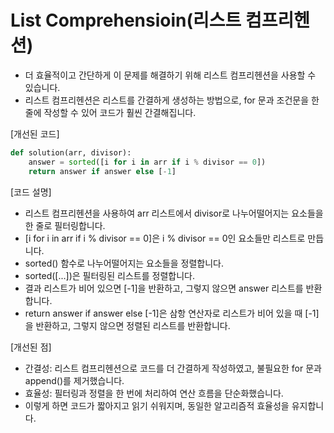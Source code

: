 # List Comprehensioin(리스트 컴프리헨션)
- 더 효율적이고 간단하게 이 문제를 해결하기 위해 리스트 컴프리헨션을 사용할 수 있습니다. 
- 리스트 컴프리헨션은 리스트를 간결하게 생성하는 방법으로, for 문과 조건문을 한 줄에 작성할 수 있어 코드가 훨씬 간결해집니다.

[개선된 코드]
```python
def solution(arr, divisor):
    answer = sorted([i for i in arr if i % divisor == 0])
    return answer if answer else [-1]
```

[코드 설명]
- 리스트 컴프리헨션을 사용하여 arr 리스트에서 divisor로 나누어떨어지는 요소들을 한 줄로 필터링합니다.
- [i for i in arr if i % divisor == 0]은 i % divisor == 0인 요소들만 리스트로 만듭니다.
- sorted() 함수로 나누어떨어지는 요소들을 정렬합니다.
- sorted([...])은 필터링된 리스트를 정렬합니다.
- 결과 리스트가 비어 있으면 [-1]을 반환하고, 그렇지 않으면 answer 리스트를 반환합니다.
- return answer if answer else [-1]은 삼항 연산자로 리스트가 비어 있을 때 [-1]을 반환하고, 그렇지 않으면 정렬된 리스트를 반환합니다.

[개선된 점]
- 간결성: 리스트 컴프리헨션으로 코드를 더 간결하게 작성하였고, 불필요한 for 문과 append()를 제거했습니다.
- 효율성: 필터링과 정렬을 한 번에 처리하여 연산 흐름을 단순화했습니다.
- 이렇게 하면 코드가 짧아지고 읽기 쉬워지며, 동일한 알고리즘적 효율성을 유지합니다.
